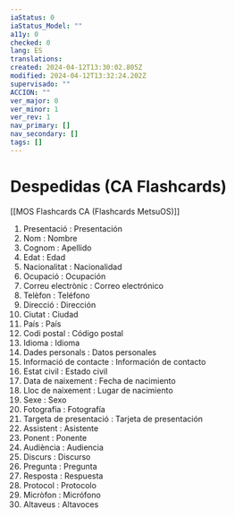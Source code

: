```yaml
---
iaStatus: 0
iaStatus_Model: ""
a11y: 0
checked: 0
lang: ES
translations: 
created: 2024-04-12T13:30:02.805Z
modified: 2024-04-12T13:32:24.202Z
supervisado: ""
ACCION: ""
ver_major: 0
ver_minor: 1
ver_rev: 1
nav_primary: []
nav_secondary: []
tags: []
---
```

# Despedidas (CA Flashcards)

[[MOS Flashcards CA (Flashcards MetsuOS)]]

1. Presentació : Presentación
2. Nom : Nombre
3. Cognom : Apellido
4. Edat : Edad
5. Nacionalitat : Nacionalidad
6. Ocupació : Ocupación
7. Correu electrònic : Correo electrónico
8. Telèfon : Teléfono
9. Direcció : Dirección
10. Ciutat : Ciudad
11. País : País
12. Codi postal : Código postal
13. Idioma : Idioma
14. Dades personals : Datos personales
15. Informació de contacte : Información de contacto
16. Estat civil : Estado civil
17. Data de naixement : Fecha de nacimiento
18. Lloc de naixement : Lugar de nacimiento
19. Sexe : Sexo
20. Fotografia : Fotografía
21. Targeta de presentació : Tarjeta de presentación
22. Assistent : Asistente
23. Ponent : Ponente
24. Audiència : Audiencia
25. Discurs : Discurso
26. Pregunta : Pregunta
27. Resposta : Respuesta
28. Protocol : Protocolo
29. Micròfon : Micrófono
30. Altaveus : Altavoces
